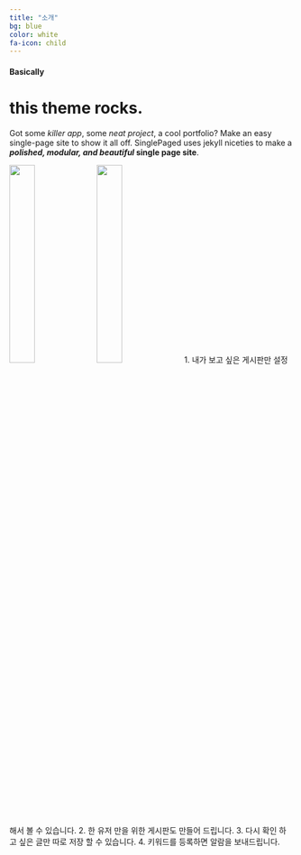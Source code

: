 ```yaml
---
title: "소개"
bg: blue
color: white
fa-icon: child
---
```


#### Basically

# this theme rocks.

Got some *killer app*, some *neat project*, a cool portfolio? Make an easy single-page site to show it all off. SinglePaged uses jekyll niceties to make a ***polished, modular, and beautiful* single page site**.


<img src="https://user-images.githubusercontent.com/11792345/29740102-da7eecbc-8a89-11e7-9193-5d82291de56d.png
" width="30%" heigth="30%"> <img src="https://user-images.githubusercontent.com/11792345/29740102-da7eecbc-8a89-11e7-9193-5d82291de56d.png
" width="30%" heigth="30%"> 1. 내가 보고 싶은 게시판만 설정해서 볼 수 있습니다. 2. 한 유저 만을 위한 게시판도 만들어 드립니다. 3. 다시 확인 하고 싶은 글만 따로 저장 할 수 있습니다. 4. 키워드를 등록하면 알람을 보내드립니다.
